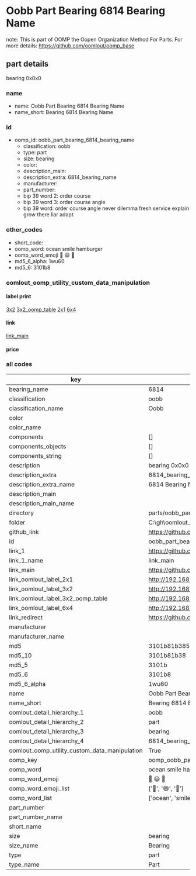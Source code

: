 # Oobb Part Bearing 6814 Bearing Name  

note: This is part of OOMP the Oopen Organization Method For Parts. For more details: https://github.com/oomlout/oomp_base

##  part details
  



bearing 0x0x0



### name
* name: Oobb Part Bearing 6814 Bearing Name
* name_short: Bearing 6814 Bearing Name
### id
* oomp_id: oobb_part_bearing_6814_bearing_name
  * classification: oobb
  * type: part
  * size: bearing
  * color: 
  * description_main: 
  * description_extra: 6814_bearing_name
  * manufacturer: 
  * part_number: 
  * bip 39 word 2: order course
  * bip 39 word 3: order course angle
  * bip 39 word: order course angle never dilemma fresh service explain grow there liar adapt

### other_codes
* short_code: 
* oomp_word: ocean smile hamburger
* oomp_word_emoji :ocean: :smile: :hamburger:
* md5_6_alpha: 1wu60
* md5_6: 3101b8






### oomlout_oomp_utility_custom_data_manipulation
#### label print
[3x2](http://192.168.1.245:1112/?label=oomp%201wu60)
[3x2_oomp_table](http://192.168.1.108:1112/?label=oomp%201wu60)
[2x1](http://192.168.1.242:1112/?label=oomp%201wu60)
[6x4](http://192.168.1.55:1112/?label=oomp%201wu60)    

#### link

[link_main](https://github.com/oomlout/oomlout_oobb_version_4_generated_parts/tree/main/navigation_oomp/oobb/part/bearing//6814_bearing_name/part)                              

#### price







### all codes 
| key | value |  
| --- | --- |  
| bearing_name | 6814 |  
| classification | oobb |  
| classification_name | Oobb |  
| color |  |  
| color_name |  |  
| components | [] |  
| components_objects | [] |  
| components_string | [] |  
| description | bearing 0x0x0 |  
| description_extra | 6814_bearing_name |  
| description_extra_name | 6814 Bearing Name |  
| description_main |  |  
| description_main_name |  |  
| directory | parts/oobb_part_bearing_6814_bearing_name |  
| folder | C:\gh\oomlout_oobb_version_4_generated_parts\parts\oobb_part_bearing_6814_bearing_name |  
| github_link | https://github.com/oomlout/oomlout_oomp_part_src/tree/main/parts/oobb_part_bearing_6814_bearing_name |  
| id | oobb_part_bearing_6814_bearing_name |  
| link_1 | https://github.com/oomlout/oomlout_oobb_version_4_generated_parts/tree/main/navigation_oomp/oobb/part/bearing//6814_bearing_name/part |  
| link_1_name | link_main |  
| link_main | https://github.com/oomlout/oomlout_oobb_version_4_generated_parts/tree/main/navigation_oomp/oobb/part/bearing//6814_bearing_name/part |  
| link_oomlout_label_2x1 | http://192.168.1.242:1112/?label=oomp%201wu60 |  
| link_oomlout_label_3x2 | http://192.168.1.245:1112/?label=oomp%201wu60 |  
| link_oomlout_label_3x2_oomp_table | http://192.168.1.108:1112/?label=oomp%201wu60 |  
| link_oomlout_label_6x4 | http://192.168.1.55:1112/?label=oomp%201wu60 |  
| link_redirect | https://github.com/oomlout/oomlout_oobb_version_4_generated_parts/tree/main/parts/hardware_bearing_6814 |  
| manufacturer |  |  
| manufacturer_name |  |  
| md5 | 3101b81b38509885731f1950118c54e1 |  
| md5_10 | 3101b81b38 |  
| md5_5 | 3101b |  
| md5_6 | 3101b8 |  
| md5_6_alpha | 1wu60 |  
| name | Oobb Part Bearing 6814 Bearing Name |  
| name_short | Bearing 6814 Bearing Name |  
| oomlout_detail_hierarchy_1 | oobb |  
| oomlout_detail_hierarchy_2 | part |  
| oomlout_detail_hierarchy_3 | bearing |  
| oomlout_detail_hierarchy_4 | 6814_bearing_name |  
| oomlout_oomp_utility_custom_data_manipulation | True |  
| oomp_key | oomp_oobb_part_bearing_6814_bearing_name |  
| oomp_word | ocean smile hamburger |  
| oomp_word_emoji | :ocean: :smile: :hamburger: |  
| oomp_word_emoji_list | [':ocean:', ':smile:', ':hamburger:'] |  
| oomp_word_list | ['ocean', 'smile', 'hamburger'] |  
| part_number |  |  
| part_number_name |  |  
| short_name |  |  
| size | bearing |  
| size_name | Bearing |  
| type | part |  
| type_name | Part |  
